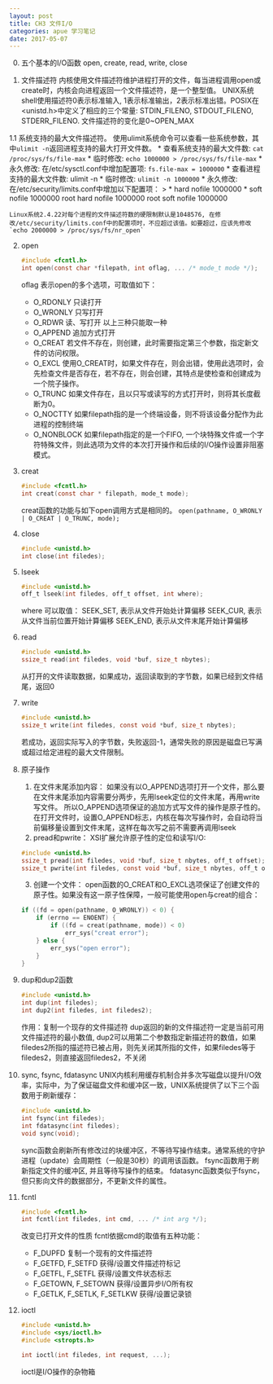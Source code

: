 ```yaml
---
layout: post
title: CH3 文件I/O
categories: apue 学习笔记
date: 2017-05-07
---
```



0. 五个基本的I/O函数
	open, create, read, write, close

1. 文件描述符
	内核使用文件描述符维护进程打开的文件，每当进程调用open或create时，内核会向进程返回一个文件描述符，是一个整型值。
	UNIX系统shell使用描述符0表示标准输入, 1表示标准输出，2表示标准出错。POSIX在<unistd.h>中定义了相应的三个常量: STDIN_FILENO, STDOUT_FILENO, STDERR_FILENO.
	文件描述符的变化是0~OPEN_MAX
	
1.1 系统支持的最大文件描述符。
	使用ulimit系统命令可以查看一些系统参数，其中`ulimit -n`返回进程支持的最大打开文件数。
	* 查看系统支持的最大文件数: `cat /proc/sys/fs/file-max`
		* 临时修改: `echo 1000000 > /proc/sys/fs/file-max`
		* 永久修改: 在/etc/sysctl.conf中增加配置项: `fs.file-max = 1000000`
	* 查看进程支持的最大文件数: ulimit -n 
		* 临时修改: `ulimit -n 1000000`
		* 永久修改: 在/etc/security/limits.conf中增加以下配置项：
			> * hard nofile 1000000
			* soft nofile 1000000
			root hard nofile 1000000
			root soft nofile 1000000

	Linux系统2.4.22对每个进程的文件描述符数的硬限制默认是1048576, 在修改/etc/security/limits.conf中的配置项时，不应超过该值。如要超过，应该先修改`echo 2000000 > /proc/sys/fs/nr_open`

2. open

	```c
	#include <fcntl.h>
	int open(const char *filepath, int oflag, ... /* mode_t mode */);
	```
	
	oflag 表示open的多个选项，可取值如下：
	* O_RDONLY 只读打开
	* O_WRONLY 只写打开
	* O_RDWR   读、写打开
	以上三种只能取一种
	* O_APPEND 追加方式打开
	* O_CREAT  若文件不存在，则创建，此时需要指定第三个参数，指定新文件的访问权限。
	* O_EXCL   使用O_CREAT时，如果文件存在，则会出错，使用此选项时，会先检查文件是否存在，若不存在，则会创建，其特点是使检查和创建成为一个院子操作。
	* O_TRUNC  如果文件存在，且以只写或读写的方式打开时，则将其长度截断为0。
	* O_NOCTTY 如果filepath指的是一个终端设备，则不将该设备分配作为此进程的控制终端
	* O_NONBLOCK 如果filepath指定的是一个FIFO, 一个块特殊文件或一个字符特殊文件，则此选项为文件的本次打开操作和后续的I/O操作设置非阻塞模式。

3. creat
	```c
	#include <fcntl.h>
	int creat(const char * filepath, mode_t mode);
	```
	creat函数的功能与如下open调用方式是相同的。
	`open(pathname, O_WRONLY | O_CREAT | O_TRUNC, mode);`
	
4. close
	```c
	#include <unistd.h>
	int close(int filedes);
	```
	
5. lseek
	```c
	#include <unistd.h>
	off_t lseek(int filedes, off_t offset, int where);
	```
	where 可以取值：
	SEEK_SET, 表示从文件开始处计算偏移
	SEEK_CUR, 表示从文件当前位置开始计算偏移
	SEEK_END, 表示从文件末尾开始计算偏移

6. read
	```c
	#include <unistd.h>
	ssize_t read(int filedes, void *buf, size_t nbytes);
	```
	从打开的文件读取数据，如果成功，返回读取到的字节数，如果已经到文件结尾，返回0
	
7. write
	```c
	#include <unistd.h>
	ssize_t write(int filedes, const void *buf, size_t nbytes);
	```
	若成功，返回实际写入的字节数，失败返回-1，通常失败的原因是磁盘已写满或超过给定进程的最大文件限制。

8. 原子操作
	1. 在文件末尾添加内容：
		如果没有以O_APPEND选项打开一个文件，那么要在文件末尾添加内容需要分两步，先用lseek定位的文件末尾，再用write写文件。
		所以O_APPEND选项保证的追加方式写文件的操作是原子性的。在打开文件时，设置O_APPEND标志，内核在每次写操作时，会自动将当前偏移量设置到文件末尾，这样在每次写之前不需要再调用lseek
	2. pread和pwrite：
	XSI扩展允许原子性的定位和读写I/O:
	```c
	#include <unistd.h>
	ssize_t pread(int filedes, void *buf, size_t nbytes, off_t offset);
	ssize_t pwrite(int filedes, const void *buf, size_t nbytes, off_t offset);
	```
	3. 创建一个文件：
	open函数的O_CREAT和O_EXCL选项保证了创建文件的原子性。如果没有这一原子性保障，一般可能使用open与creat的组合：
	```c
	if ((fd = open(pathname, O_WRONLY)) < 0) {
		if (errno == ENOENT) {
			if ((fd = creat(pathname, mode)) < 0)
				err_sys("creat error");
		} else {
			err_sys("open error");
		}
	}
	```

9. dup和dup2函数
	```c
	#include <unistd.h>
	int dup(int filedes);
	int dup2(int filedes, int filedes2);
	```
	作用：复制一个现存的文件描述符
	dup返回的新的文件描述符一定是当前可用文件描述符的最小数值, dup2可以用第二个参数指定新描述符的数值，如果filedes2所指的描述符已被占用，则先关闭其所指的文件，如果filedes等于filedes2，则直接返回filedes2，不关闭
	
10. sync, fsync, fdatasync
	UNIX内核利用缓存机制合并多次写磁盘以提升I/O效率，实际中，为了保证磁盘文件和缓冲区一致，UNIX系统提供了以下三个函数用于刷新缓存：
	```c
	#include <unistd.h>
	int fsync(int filedes);
	int fdatasync(int filedes);
	void sync(void);
	```
	sync函数会刷新所有修改过的块缓冲区，不等待写操作结束。通常系统的守护进程（update）会周期性（一般是30秒）的调用该函数。
	fsync函数用于刷新指定文件的缓冲区, 并且等待写操作的结束。
	fdatasync函数类似于fsync，但只影向文件的数据部分，不更新文件的属性。

11. fcntl
	```c
	#include <fcntl.h>
	int fcntl(int filedes, int cmd, ... /* int arg */);
	```
	改变已打开文件的性质
	fcntl依据cmd的取值有五种功能：
	* F_DUPFD 复制一个现有的文件描述符
	* F_GETFD, F_SETFD 获得/设置文件描述符标记
	* F_GETFL, F_SETFL 获得/设置文件状态标志
	* F_GETOWN, F_SETOWN 获得/设置异步I/O所有权
	* F_GETLK, F_SETLK, F_SETLKW 获得/设置记录锁

12. ioctl
	```c
	#include <unistd.h>
	#include <sys/ioctl.h>
	#include <stropts.h>

	int ioctl(int filedes, int request, ...);
	```
	ioctl是I/O操作的杂物箱




	

